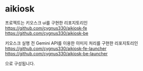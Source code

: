 # aikiosk
프로젝트는 키오스크 ui를 구현한 리포지토리인
https://github.com/cygnus330/aikiosk-fe
https://github.com/cygnus330/aikiosk-be

키오스크 실행 전 Gemini API를 이용한 이미지 처리를 구현한 리포지토리인
https://github.com/cygnus330/aikiosk-fe-launcher
https://github.com/cygnus330/aikiosk-be-launcher

으로 구성됩니다.
